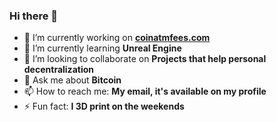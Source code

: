 ### Hi there 👋

- 🔭 I’m currently working on [**coinatmfees.com**](https://coinatmfees.com) 
- 🌱 I’m currently learning **Unreal Engine**
- 👯 I’m looking to collaborate on **Projects that help personal decentralization**
- 💬 Ask me about **Bitcoin**
- 📫 How to reach me: **My email, it's available on my profile**
- ⚡ Fun fact: **I 3D print on the weekends**
